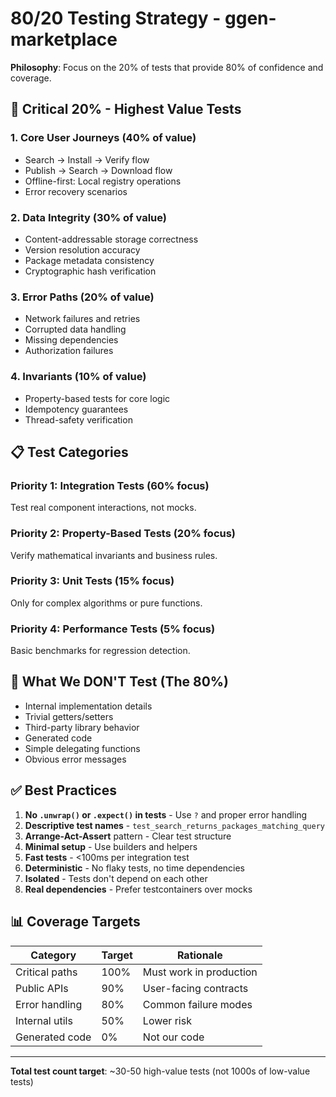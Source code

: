 # 80/20 Testing Strategy - ggen-marketplace

**Philosophy**: Focus on the 20% of tests that provide 80% of confidence and coverage.

## 🎯 Critical 20% - Highest Value Tests

### 1. **Core User Journeys** (40% of value)
- Search → Install → Verify flow
- Publish → Search → Download flow
- Offline-first: Local registry operations
- Error recovery scenarios

### 2. **Data Integrity** (30% of value)
- Content-addressable storage correctness
- Version resolution accuracy
- Package metadata consistency
- Cryptographic hash verification

### 3. **Error Paths** (20% of value)
- Network failures and retries
- Corrupted data handling
- Missing dependencies
- Authorization failures

### 4. **Invariants** (10% of value)
- Property-based tests for core logic
- Idempotency guarantees
- Thread-safety verification

## 📋 Test Categories

### Priority 1: Integration Tests (60% focus)
Test real component interactions, not mocks.

### Priority 2: Property-Based Tests (20% focus)
Verify mathematical invariants and business rules.

### Priority 3: Unit Tests (15% focus)
Only for complex algorithms or pure functions.

### Priority 4: Performance Tests (5% focus)
Basic benchmarks for regression detection.

## 🚫 What We DON'T Test (The 80%)

- Internal implementation details
- Trivial getters/setters
- Third-party library behavior
- Generated code
- Simple delegating functions
- Obvious error messages

## ✅ Best Practices

1. **No `.unwrap()` or `.expect()` in tests** - Use `?` and proper error handling
2. **Descriptive test names** - `test_search_returns_packages_matching_query`
3. **Arrange-Act-Assert** pattern - Clear test structure
4. **Minimal setup** - Use builders and helpers
5. **Fast tests** - <100ms per integration test
6. **Deterministic** - No flaky tests, no time dependencies
7. **Isolated** - Tests don't depend on each other
8. **Real dependencies** - Prefer testcontainers over mocks

## 📊 Coverage Targets

| Category | Target | Rationale |
|----------|--------|-----------|
| Critical paths | 100% | Must work in production |
| Public APIs | 90% | User-facing contracts |
| Error handling | 80% | Common failure modes |
| Internal utils | 50% | Lower risk |
| Generated code | 0% | Not our code |

---

**Total test count target**: ~30-50 high-value tests (not 1000s of low-value tests)
